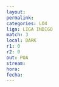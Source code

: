 ```yaml
---
layout: 
permalink: 
categories: LO4
liga: LIGA INDIGO
match: 3
local: DARK
r1: 0
r2: 0
out: POA
stream: 
hora: 
fecha:
---
```

